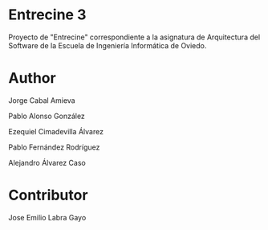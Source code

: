 Entrecine 3
===========

Proyecto de "Entrecine" correspondiente a la asignatura de Arquitectura del Software de la Escuela de Ingeniería Informática de Oviedo.

Author
======
Jorge Cabal Amieva

Pablo Alonso González

Ezequiel Cimadevilla Álvarez

Pablo Fernández Rodríguez

Alejandro Álvarez Caso

Contributor
======
Jose Emilio Labra Gayo
